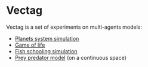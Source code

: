 Vectag
======

Vectag is a set of experiments on multi-agents models:
- [Planets system simulation](http://jgaffuri.github.io/Vectag/sims/planets.html)
- [Game of life](http://jgaffuri.github.io/Vectag/sims/gol.html)
- [Fish schooling simulation](http://www.ahahah.eu/trucs/fish/)
- [Prey predator model](http://www.ahahah.eu/trucs/pp/) (on a continuous space)
